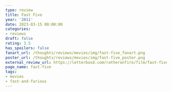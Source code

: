 ```yaml
---
type: review
title: Fast Five
year: '2011'
date: 2023-03-15 00:00:00
categories:
- reviews
draft: false
rating: 3.5
has_spoilers: false
fanart_url: /thoughts/reviews/movies/img/fast-five_fanart.png
poster_url: /thoughts/reviews/movies/img/fast-five_poster.png
external_review_url: https://letterboxd.com/ratheronfire/film/fast-five/
page_name: fast-five
tags:
- movies
- fast-and-furious
---
```


